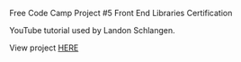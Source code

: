 Free Code Camp Project #5 Front End Libraries Certification

YouTube tutorial used by Landon Schlangen.


View project [HERE](https://sarahpolachek.github.io/25-5-Clock/)